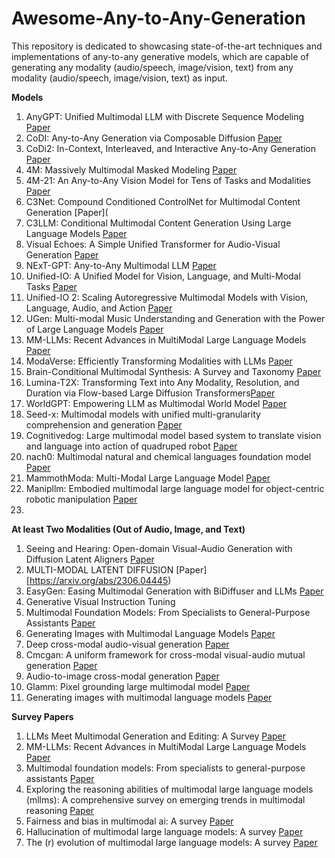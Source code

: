 # Awesome-Any-to-Any-Generation
This repository is dedicated to showcasing state-of-the-art techniques and implementations of any-to-any generative models, which are capable of generating any modality (audio/speech, image/vision, text) from any modality (audio/speech, image/vision, text) as input.

**Models**
1. AnyGPT: Unified Multimodal LLM with Discrete Sequence Modeling [Paper](https://arxiv.org/abs/2402.12226)
2. CoDI: Any-to-Any Generation via Composable Diffusion [Paper](https://arxiv.org/abs/2305.11846)
3. CoDi2: In-Context, Interleaved, and Interactive Any-to-Any Generation [Paper](https://arxiv.org/abs/2311.18775)
4. 4M: Massively Multimodal Masked Modeling [Paper](https://arxiv.org/abs/2312.06647)
5. 4M-21: An Any-to-Any Vision Model for Tens of Tasks and Modalities [Paper](https://arxiv.org/abs/2406.09406)
6. C3Net: Compound Conditioned ControlNet for Multimodal Content Generation [Paper](
7. C3LLM: Conditional Multimodal Content Generation Using Large Language Models [Paper](https://arxiv.org/abs/2405.16136)
8. Visual Echoes: A Simple Unified Transformer for Audio-Visual Generation [Paper](https://arxiv.org/abs/2405.14598)
9. NExT-GPT: Any-to-Any Multimodal LLM [Paper](https://arxiv.org/abs/2309.05519)
10. Unified-IO: A Unified Model for Vision, Language, and Multi-Modal Tasks [Paper](https://arxiv.org/abs/2206.08916)
11. Unified-IO 2: Scaling Autoregressive Multimodal Models with Vision, Language, Audio, and Action [Paper](https://arxiv.org/abs/2312.17172)
13. UGen: Multi-modal Music Understanding and Generation with the Power of Large Language Models [Paper](https://arxiv.org/abs/2311.11255)
14. MM-LLMs: Recent Advances in MultiModal Large Language Models [Paper](https://arxiv.org/abs/2401.13601)
15. ModaVerse: Efficiently Transforming Modalities with LLMs [Paper](https://arxiv.org/abs/2401.06395)
16. Brain-Conditional Multimodal Synthesis: A Survey and Taxonomy [Paper](https://arxiv.org/abs/2401.00430)
17. Lumina-T2X: Transforming Text into Any Modality, Resolution, and Duration via Flow-based Large Diffusion Transformers[Paper](https://arxiv.org/abs/2405.05945)
18. WorldGPT: Empowering LLM as Multimodal World Model [Paper](https://arxiv.org/abs/2404.18202)
19. Seed-x: Multimodal models with unified multi-granularity comprehension and generation [Paper](https://arxiv.org/pdf/2404.14396)
25. Cognitivedog: Large multimodal model based system to translate vision and language into action of quadruped robot [Paper](https://dl.acm.org/doi/pdf/10.1145/3610978.3641080?casa_token=Dj0S9sEYYSIAAAAA:JOEqTmyPF89l8SDSB-EFK2294dQiBaUwa9EBarNbMTb30u60cGKxPYDwqQUKC25WwqLW8Fyrv7hb)
26. nach0: Multimodal natural and chemical languages foundation model [Paper](https://pubs.rsc.org/en/content/articlepdf/2024/sc/d4sc00966e)
27. MammothModa: Multi-Modal Large Language Model [Paper](https://arxiv.org/pdf/2406.18193)
28. Manipllm: Embodied multimodal large language model for object-centric robotic manipulation [Paper](https://openaccess.thecvf.com/content/CVPR2024/papers/Li_ManipLLM_Embodied_Multimodal_Large_Language_Model_for_Object-Centric_Robotic_Manipulation_CVPR_2024_paper.pdf)
29. 

 **At least Two Modalities (Out of Audio, Image, and Text)**
 1. Seeing and Hearing: Open-domain Visual-Audio Generation with Diffusion Latent Aligners [Paper](https://arxiv.org/abs/2402.17723)
 2. MULTI-MODAL LATENT DIFFUSION [Paper][https://arxiv.org/abs/2306.04445)
 3. EasyGen: Easing Multimodal Generation with BiDiffuser and LLMs [Paper](https://arxiv.org/pdf/2310.08949)
 4. Generative Visual Instruction Tuning
 5. Multimodal Foundation Models: From Specialists to General-Purpose Assistants [Paper](https://arxiv.org/abs/2309.10020)
 6. Generating Images with Multimodal Language Models [Paper](https://arxiv.org/abs/2305.17216)
 7. Deep cross-modal audio-visual generation [Paper](https://dl.acm.org/doi/abs/10.1145/3126686.3126723?casa_token=AIAYcMcVdNYAAAAA:TrxxDnFlaJN_bu7g26blt70YvBy7j7c09g9BiSbCqCIvrBNxjhBbHPrbtX_RiHPsQfeavUWQDktC)
 8. Cmcgan: A uniform framework for cross-modal visual-audio mutual generation [Paper](https://ojs.aaai.org/index.php/AAAI/article/download/12329/12188)
 9. Audio-to-image cross-modal generation [Paper](https://ieeexplore.ieee.org/iel7/9891857/9889787/09892863.pdf?casa_token=JqRPI-okJHAAAAAA:HwFVeCgLLlY8hF_1mBWsGR5o46MQS62E5xpu675ZtW6OWPoQciQgkVfLfO2cL6VBHSpAUVg1)
 10. Glamm: Pixel grounding large multimodal model [Paper](https://openaccess.thecvf.com/content/CVPR2024/papers/Rasheed_GLaMM_Pixel_Grounding_Large_Multimodal_Model_CVPR_2024_paper.pdf)
 11. Generating images with multimodal language models [Paper](https://proceedings.neurips.cc/paper_files/paper/2023/file/43a69d143273bd8215578bde887bb552-Paper-Conference.pdf)

**Survey Papers**
1. LLMs Meet Multimodal Generation and Editing: A Survey [Paper](https://arxiv.org/abs/2405.19334)
2. MM-LLMs: Recent Advances in MultiModal Large Language Models [Paper](https://arxiv.org/pdf/2401.13601.pdf?trk=public_post_comment-text)
3. Multimodal foundation models: From specialists to general-purpose assistants [Paper](https://www.nowpublishers.com/article/DownloadSummary/CGV-110)
4. Exploring the reasoning abilities of multimodal large language models (mllms): A comprehensive survey on emerging trends in multimodal reasoning [Paper](https://arxiv.org/pdf/2401.06805)
5. Fairness and bias in multimodal ai: A survey [Paper](https://arxiv.org/pdf/2406.19097)
6. Hallucination of multimodal large language models: A survey [Paper](https://arxiv.org/pdf/2404.18930?trk=public_post_comment-text)
7. The (r) evolution of multimodal large language models: A survey [Paper](https://arxiv.org/pdf/2402.12451)
